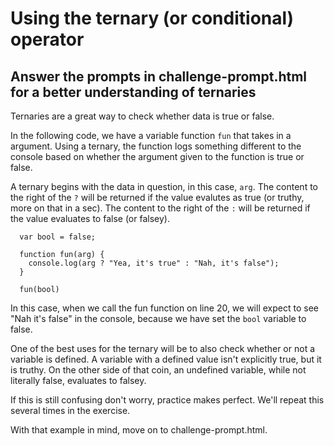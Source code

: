# Using the ternary (or conditional) operator

## Answer the prompts in challenge-prompt.html for a better understanding of ternaries


Ternaries are a great way to check whether data is true or false. 

In the following code, we have a variable function `fun` that takes in a argument. Using a ternary, the function logs something different to the console based on whether the argument given to the function is true or false. 

A ternary begins with the data in question, in this case, `arg`. The content to the right of the `?` will be returned if the value evalutes as true (or truthy, more on that in a sec). The content to the right of the `:` will be returned if the value evaluates to false (or falsey). 


```
  var bool = false;

  function fun(arg) {
    console.log(arg ? "Yea, it's true" : "Nah, it's false");
  }

  fun(bool)

```

In this case, when we call the fun function on line 20, we will expect to see "Nah it's false" in the console, because we have set the `bool` variable to false. 

One of the best uses for the ternary will be to also check whether or not a variable is defined. A variable with a defined value isn't explicitly true, but it is truthy. On the other side of that coin, an undefined variable, while not literally false, evaluates to falsey. 

If this is still confusing don't worry, practice makes perfect. We'll repeat this several times in the exercise. 


With that example in mind, move on to challenge-prompt.html. 